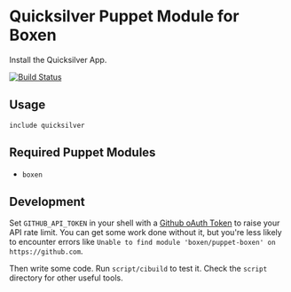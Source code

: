 # Quicksilver Puppet Module for Boxen

Install the Quicksilver App.

[![Build Status](https://travis-ci.org/jplana/puppet-quicksilver.png?branch=master)](https://travis-ci.org/jplana/puppet-quicksilver)

## Usage

```puppet
include quicksilver
```

## Required Puppet Modules

* `boxen`

## Development

Set `GITHUB_API_TOKEN` in your shell with a [Github oAuth Token](https://help.github.com/articles/creating-an-oauth-token-for-command-line-use) to raise your API rate limit. You can get some work done without it, but you're less likely to encounter errors like `Unable to find module 'boxen/puppet-boxen' on https://github.com`.

Then write some code. Run `script/cibuild` to test it. Check the `script`
directory for other useful tools.
